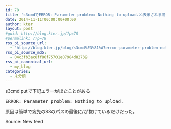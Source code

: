 ```yaml
---
id: 78
title: 's3cmdでERROR: Parameter problem: Nothing to upload.と表示される場合の対処'
date: 2014-11-11T00:00:00+00:00
author: kter
layout: post
#guid: http://blog.kter.jp/?p=78
#permalink: /?p=78
rss_pi_source_url:
  - 'http://blog.kter.jp/blog/s3cmd%E3%81%A7error-parameter-problem-nothing-to-upload-%E3%81%A8%E8%A1%A8%E7%A4%BA%E3%81%95%E3%82%8C%E3%82%8B%E5%A0%B4%E5%90%88%E3%81%AE%E5%AF%BE%E5%87%A6/'
rss_pi_source_md5:
  - 04c3fb3ac8ff86f75701e07984d82739
rss_pi_canonical_url:
  - my_blog
categories:
  - 未分類
---
```

s3cmd putで下記エラーが出たことがある

<pre class="lang:default decode:true">ERROR: Parameter problem: Nothing to upload.</pre></p> 

原因は簡単で宛先のS3のパスの最後に&#047;が抜けているだけだった。

Source: New feed